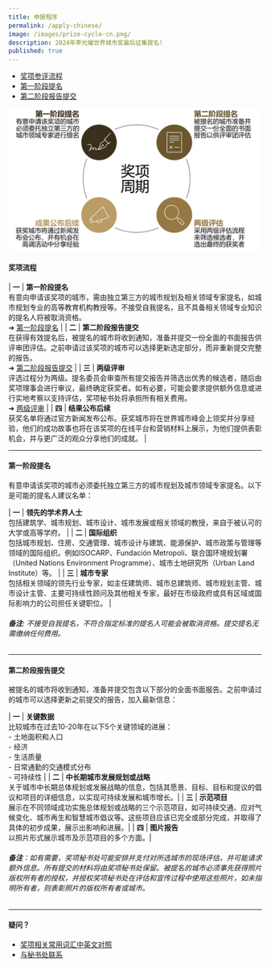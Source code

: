 ```yaml
---
title: 申报程序
permalink: /apply-chinese/
image: /images/prize-cycle-cn.png/
description: 2024年李光耀世界城市奖最后征集提名!
published: true
---
```


- [奖项参评流程](#奖项参评流程) 
- [第一阶段提名](#第一阶段提名)
- [第二阶段报告提交](#第二阶段报告提交) 

![奖项周期](/images/prize-cycle-cn.png)

#### **奖项流程**

| **一** | **第一阶段提名** <br> 有意向申请该奖项的城市，需由独立第三方的城市规划及相关领域专家提名，如城市规划专业的高等教育机构教授等。不接受自我提名，且不具备相关领域专业知识的提名人将被取消资格。<br> ➜ [第一阶段提名](#第一阶段提名) |
| **二** | **第二阶段报告提交** <br> 在获得有效提名后，被提名的城市将收到通知，准备并提交一份全面的书面报告供评审团评估。之前申请过该奖项的城市可以选择更新选定部分，而非重新提交完整的报告。<br> ➜ [第二阶段报告提交](#第二阶段报告提交) |
| **三** | **两级评审** <br> 评选过程分为两级。提名委员会审查所有提交报告并筛选出优秀的候选者，随后由奖项理事会进行审议，最终确定获奖者。如有必要，可能会要求提供额外信息或进行实地考察以支持评估，奖项秘书处将承担所有相关费用。<br> ➜ [两级评审](/evaluations-chinese/) |
| **四** | **结果公布后续** <br> 获奖名单将通过官方新闻发布公布。获奖城市将在世界城市峰会上领奖并分享经验，他们的成功故事也将在该奖项的在线平台和营销材料上展示，为他们提供表彰机会，并与更广泛的观众分享他们的成就。 |

---

#### **第一阶段提名**

有意申请该奖项的城市必须委托独立第三方的城市规划及城市领域专家提名。以下是可能的提名人建议名单：

| **一** | **领先的学术界人士** <br>  包括建筑学、城市规划、城市设计、城市发展或相关领域的教授，来自于被认可的大学或高等学府。 |
| **二** | **国际组织** <br>  包括城市规划、住房、交通管理、城市设计与建筑、能源保护、城市政策与管理等领域的国际组织。例如ISOCARP、Fundación Metropoli、联合国环境规划署（United Nations Environment Programme）、城市土地研究所（Urban Land Institute）等。 |
| **三** | **城市专家** <br>  包括相关领域的领先行业专家，如主任建筑师、城市总建筑师、城市规划主管、城市设计主管、主要可持续性顾问及其他相关专家，最好在市级政府或具有区域或国际影响力的公司担任关键职位。 |

###### **备注**: 不接受自我提名，不符合指定标准的提名人可能会被取消资格。提交提名无需缴纳任何费用。

---

#### **第二阶段报告提交**

被提名的城市将收到通知，准备并提交包含以下部分的全面书面报告。之前申请过的城市可以选择更新之前提交的报告，加入最新信息：

| **一** | **关键数据** <br> 比较城市在过去10-20年在以下5个关键领域的进展：<br> - 土地面积和人口 <br> - 经济 <br> - 生活质量 <br> - 日常通勤的交通模式分布 <br> - 可持续性 |
| **二** | **中长期城市发展规划或战略** <br> 关于城市中长期总体规划或发展战略的信息，包括其愿景、目标、目标和提议的倡议和项目的详细信息，以实现可持续发展和城市增长。|
| **三** | **示范项目** <br> 展示在不同领域成功实施总体规划或战略的三个示范项目，如可持续交通、应对气候变化、城市再生和智慧城市倡议等。这些项目应该已完全或部分完成，并取得了具体的初步成果，展示出影响和进展。|
| **四** | **图片报告** <br> 以照片形式展示城市及示范项目的多个方面。|

###### **备注**：如有需要，奖项秘书处可能安排并支付对所选城市的现场评估，并可能请求额外信息。所有提交的材料将由奖项秘书处保留。被提名的城市必须事先获得照片版权所有者的授权，并授权奖项秘书处在评估和宣传过程中使用这些照片，如未指明所有者，则表彰照片的版权所有者或城市。

---

#### **疑问？**

- [奖项相关常用词汇中英文对照](/glossary-chinese/)
- [与秘书处联系](/feedback-chinese/)
